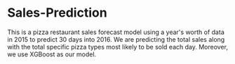# Sales-Prediction

This is a pizza restaurant sales forecast model using a year's worth of data in 2015 to predict 30 days into 2016. We are predicting the total sales along with the total specific pizza types most likely to be sold each day. Moreover, we use XGBoost as our model. 
